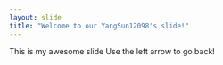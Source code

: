 ```yaml
---
layout: slide
title: "Welcome to our YangSun12098's slide!"
---
```

This is my awesome slide
Use the left arrow to go back!